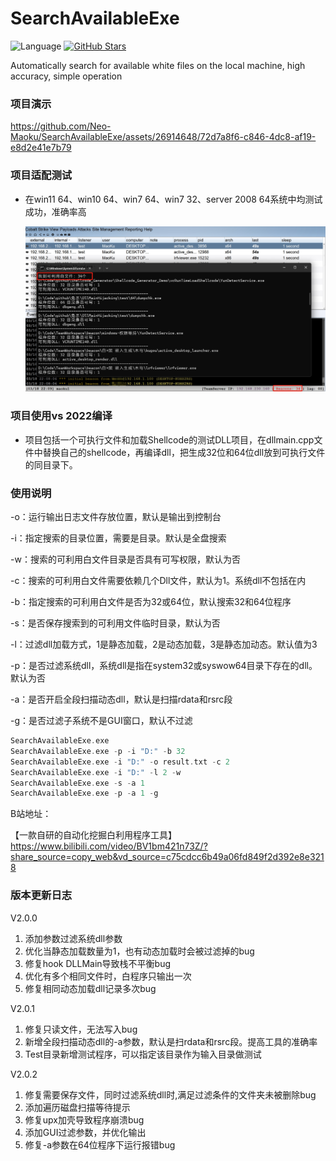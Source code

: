 # SearchAvailableExe
![Language](https://img.shields.io/badge/language-c++-blue.svg) [![GitHub Stars](https://img.shields.io/github/stars/Neo-Maoku/SearchAvailableExe.svg)](https://github.com/Neo-Maoku/SearchAvailableExe/stargazers)

Automatically search for available white files on the local machine, high accuracy, simple operation

### 项目演示
https://github.com/Neo-Maoku/SearchAvailableExe/assets/26914648/72d7a8f6-c846-4dc8-af19-e8d2e41e7b79

### 项目适配测试

- 在win11 64、win10 64、win7 64、win7 32、server 2008 64系统中均测试成功，准确率高

  ![screenshots](./res/cs.png)


### 项目使用vs 2022编译

- 项目包括一个可执行文件和加载Shellcode的测试DLL项目，在dllmain.cpp文件中替换自己的shellcode，再编译dll，把生成32位和64位dll放到可执行文件的同目录下。

### 使用说明

-o：运行输出日志文件存放位置，默认是输出到控制台

-i：指定搜索的目录位置，需要是目录。默认是全盘搜索

-w：搜索的可利用白文件目录是否具有可写权限，默认为否

-c：搜索的可利用白文件需要依赖几个Dll文件，默认为1。系统dll不包括在内

-b：指定搜索的可利用白文件是否为32或64位，默认搜索32和64位程序

-s：是否保存搜索到的可利用文件临时目录，默认为否

-l：过滤dll加载方式，1是静态加载，2是动态加载，3是静态加动态。默认值为3

-p：是否过滤系统dll，系统dll是指在system32或syswow64目录下存在的dll。默认为否

-a：是否开启全段扫描动态dll，默认是扫描rdata和rsrc段

-g：是否过滤子系统不是GUI窗口，默认不过滤

```c
SearchAvailableExe.exe
SearchAvailableExe.exe -p -i "D:" -b 32
SearchAvailableExe.exe -i "D:" -o result.txt -c 2
SearchAvailableExe.exe -i "D:" -l 2 -w
SearchAvailableExe.exe -s -a 1
SearchAvailableExe.exe -p -a 1 -g
```

B站地址：

【一款自研的自动化挖掘白利用程序工具】 https://www.bilibili.com/video/BV1bm421n73Z/?share_source=copy_web&vd_source=c75cdcc6b49a06fd849f2d392e8e3218

### 版本更新日志

V2.0.0

1. 添加参数过滤系统dll参数
2. 优化当静态加载数量为1，也有动态加载时会被过滤掉的bug
3. 修复hook DLLMain导致栈不平衡bug
4. 优化有多个相同文件时，白程序只输出一次
5. 修复相同动态加载dll记录多次bug

V2.0.1

1. 修复只读文件，无法写入bug
2. 新增全段扫描动态dll的-a参数，默认是扫rdata和rsrc段。提高工具的准确率
2. Test目录新增测试程序，可以指定该目录作为输入目录做测试

V2.0.2

1. 修复需要保存文件，同时过滤系统dll时,满足过滤条件的文件夹未被删除bug
2. 添加遍历磁盘扫描等待提示
3. 修复upx加壳导致程序崩溃bug
4. 添加GUI过滤参数，并优化输出
5. 修复-a参数在64位程序下运行报错bug
